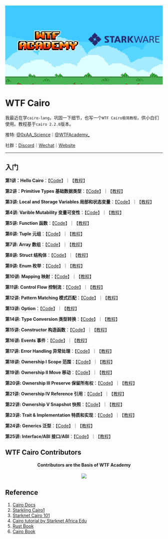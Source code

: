 ![](./img/wtfcairo_banner.png)

# WTF Cairo
我最近在学`cairo-lang`，巩固一下细节，也写一个`WTF Cairo极简教程`，供小白们使用。教程基于`cairo 2.2.0`版本。

推特: [@0xAA_Science](https://twitter.com/0xAA_Science)｜[@WTFAcademy_](https://twitter.com/WTFAcademy_)

社群：[Discord](https://discord.gg/5akcruXrsk)｜[Wechat](https://docs.google.com/forms/d/e/1FAIpQLSe4KGT8Sh6sJ7hedQRuIYirOoZK_85miz3dw7vA1-YjodgJ-A/viewform?usp=sf_link)｜[Website](https://wtf.academy)


---

## 入门
**第1讲：Hello Cairo**：【[Code](https://github.com/WTFAcademy/WTF-Cairo/blob/main/01_HelloCairo)】｜【[教程](https://github.com/WTFAcademy/WTF-Cairo/blob/main/01_HelloCairo/readme.md)】

**第2讲：Primitive Types 基础数据类型**：【[Code](https://github.com/WTFAcademy/WTF-Cairo/blob/main/02_PrimitiveTypes)】｜【[教程](https://github.com/WTFAcademy/WTF-Cairo/blob/main/02_PrimitiveTypes/readme.md)】


**第3讲: Local and Storage Variables 局部和状态变量**：【[Code](https://github.com/WTFAcademy/WTF-Cairo/blob/main/03_Variables)】｜【[教程](https://github.com/WTFAcademy/WTF-Cairo/blob/main/03_Variables/readme.md)】

**第4讲: Varible Mutability 变量可变性**：【[Code](https://github.com/WTFAcademy/WTF-Cairo/blob/main/04_Mutability)】｜【[教程](https://github.com/WTFAcademy/WTF-Cairo/blob/main/04_Mutability/readme.md)】

**第5讲: Function 函数**：【[Code](https://github.com/WTFAcademy/WTF-Cairo/blob/main/05_Function)】｜【[教程](https://github.com/WTFAcademy/WTF-Cairo/blob/main/05_Function/readme.md)】

**第6讲: Tuple 元组**：【[Code](https://github.com/WTFAcademy/WTF-Cairo/blob/main/06_Tuple)】｜【[教程](https://github.com/WTFAcademy/WTF-Cairo/blob/main/06_Tuple/readme.md)】

**第7讲: Array 数组**：【[Code](https://github.com/WTFAcademy/WTF-Cairo/blob/main/07_Array)】｜【[教程](https://github.com/WTFAcademy/WTF-Cairo/blob/main/07_Array/readme.md)】

**第8讲: Struct 结构体**：【[Code](https://github.com/WTFAcademy/WTF-Cairo/blob/main/08_Struct)】｜【[教程](https://github.com/WTFAcademy/WTF-Cairo/blob/main/08_Struct/readme.md)】

**第9讲: Enum 枚举**：【[Code](https://github.com/WTFAcademy/WTF-Cairo/blob/main/09_Enum)】｜【[教程](https://github.com/WTFAcademy/WTF-Cairo/blob/main/09_Enum/readme.md)】

**第10讲: Mapping 映射**：【[Code](https://github.com/WTFAcademy/WTF-Cairo/blob/main/10_Mapping)】｜【[教程](https://github.com/WTFAcademy/WTF-Cairo/blob/main/10_Mapping/readme.md)】

**第11讲: Control Flow 控制流**：【[Code](https://github.com/WTFAcademy/WTF-Cairo/blob/main/11_ControlFlow)】｜【[教程](https://github.com/WTFAcademy/WTF-Cairo/blob/main/11_ControlFlow/readme.md)】

**第12讲: Pattern Matching 模式匹配**：【[Code](https://github.com/WTFAcademy/WTF-Cairo/blob/main/12_PatternMatching)】｜【[教程](https://github.com/WTFAcademy/WTF-Cairo/blob/main/12_PatternMatching/readme.md)】

**第13讲: Option**：【[Code](https://github.com/WTFAcademy/WTF-Cairo/blob/main/13_Option)】｜【[教程](https://github.com/WTFAcademy/WTF-Cairo/blob/main/13_Option/readme.md)】

**第14讲: Type Conversion 类型转换**：【[Code](https://github.com/WTFAcademy/WTF-Cairo/blob/main/14_TypeConversion)】｜【[教程](https://github.com/WTFAcademy/WTF-Cairo/blob/main/14_TypeConversion/readme.md)】

**第15讲: Constructor 构造函数**：【[Code](https://github.com/WTFAcademy/WTF-Cairo/blob/main/15_Constructor)】｜【[教程](https://github.com/WTFAcademy/WTF-Cairo/blob/main/15_Constructor/readme.md)】

**第16讲: Events 事件**：【[Code](https://github.com/WTFAcademy/WTF-Cairo/blob/main/16_Events)】｜【[教程](https://github.com/WTFAcademy/WTF-Cairo/blob/main/16_Events/readme.md)】

**第17讲: Error Handling 异常处理**：【[Code](https://github.com/WTFAcademy/WTF-Cairo/blob/main/17_Errors)】｜【[教程](https://github.com/WTFAcademy/WTF-Cairo/blob/main/17_Errors/readme.md)】

**第18讲: Ownership I Scope 范围**：【[Code](https://github.com/WTFAcademy/WTF-Cairo/blob/main/18_Scope)】｜【[教程](https://github.com/WTFAcademy/WTF-Cairo/blob/main/18_Scope/readme.md)】

**第19讲: Ownership II Move 移动**：【[Code](https://github.com/WTFAcademy/WTF-Cairo/blob/main/19_Move)】｜【[教程](https://github.com/WTFAcademy/WTF-Cairo/blob/main/19_Move/readme.md)】

**第20讲: Ownership III Preserve 保留所有权**：【[Code](https://github.com/WTFAcademy/WTF-Cairo/blob/main/20_Preserve)】｜【[教程](https://github.com/WTFAcademy/WTF-Cairo/blob/main/20_Preserve/readme.md)】

**第21讲: Ownership IV Reference 引用**：【[Code](https://github.com/WTFAcademy/WTF-Cairo/blob/main/21_Reference)】｜【[教程](https://github.com/WTFAcademy/WTF-Cairo/blob/main/21_Reference/readme.md)】

**第22讲: Ownership V Snapshot 快照**：【[Code](https://github.com/WTFAcademy/WTF-Cairo/blob/main/22_Snapshot)】｜【[教程](https://github.com/WTFAcademy/WTF-Cairo/blob/main/22_Snapshot/readme.md)】

**第23讲: Trait & Implementation 特质和实现**：【[Code](https://github.com/WTFAcademy/WTF-Cairo/blob/main/23_Trait)】｜【[教程](https://github.com/WTFAcademy/WTF-Cairo/blob/main/23_Trait/readme.md)】

**第24讲: Generics 泛型**：【[Code](https://github.com/WTFAcademy/WTF-Cairo/blob/main/24_Generics)】｜【[教程](https://github.com/WTFAcademy/WTF-Cairo/blob/main/24_Generics/readme.md)】

**第25讲: Interface/ABI 接口/ABI**：【[Code](https://github.com/WTFAcademy/WTF-Cairo/blob/main/25_Interface)】｜【[教程](https://github.com/WTFAcademy/WTF-Cairo/blob/main/25_Interface/readme.md)】


## WTF Cairo Contributors

<div align="center">
  <h4 align="center">
    Contributors are the Basis of WTF Academy
  </h4>
  <a href="https://github.com/WTFAcademy/WTF-Cairo/graphs/contributors">
    <img src="https://contrib.rocks/image?repo=WTFAcademy/WTF-Cairo" />
  </a>
</div>


## Reference

1. [Cairo Docs](https://www.cairo-lang.org/docs/v1.0/)
2. [Starkling Cairo1](https://github.com/shramee/starklings-cairo1)
3. [Starknet Cairo 101](https://github.com/starknet-edu/starknet-cairo-101)
4. [Cairo tutorial by Starknet Africa Edu](https://github.com/Starknet-Africa-Edu/Cairo1.0)
5. [Rust Book](https://doc.rust-lang.org/stable/book/)
6. [Cairo Book](https://cairo-book.github.io/)